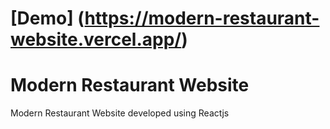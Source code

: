 # [Demo] (https://modern-restaurant-website.vercel.app/)

# Modern Restaurant Website

Modern Restaurant Website developed using Reactjs